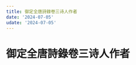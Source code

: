 ```yaml
---
title: 御定全唐詩錄卷三诗人作者
date: '2024-07-05'
udate: '2024-07-05'
---
```

# 御定全唐詩錄卷三诗人作者

<AuthorPage :authorMap="authorMap" :chapternum="3" />

<script setup>
const chapter = '卷三';
import authorMap from '/data/qtsl/卷三/author.json'
</script>
